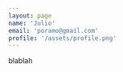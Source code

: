 ```yaml
---
layout: page
name: 'Julio'
email: 'poramo@gmail.com'
profile: '/assets/profile.png'
---
```


blablah
